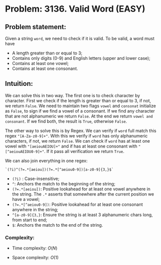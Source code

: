 # Problem: 3136. Valid Word (EASY)

## Problem statement:

Given a string `word`, we need to check if it is valid. To be valid, a word must have
- A length greater than or equal to 3;
- Contains only digits (0-9) and English letters (upper and lower case);
- Contains at least one vowel;
- Contains at least one consonant.

## Intuition:

We can solve this in two way. The first one is to check character by character. First we check if the length is greater than or equal to 3, if not, we return `False`. We need to maintain two flags `vowel` and `consonat` initialize as `False`, to sign if we find a vowel of a consonant. If we find any character that are not alphanumeric we return `False`. At the end we return `vowel and consonant`. If we find both, the result is `True`, otherwise `False`.

The other way to solve this is by Regex. We can verify if `word` full match this regex `"[A-Za-z0-9]+"`. With this we verify if `word` has only alphanumeric characters, if not, we return `False`. We can check if `word` has at least one vowel with `"[aeiouAEIOU]+"` and if has at least one consonant with `"[^aeiouAEIOU0-9]+"`. If it pass all verification we return `True`.

We can also join everything in one regex:

    `(?i)^(?=.*[aeiou])(?=.*[^aeiou0-9])[a-z0-9]{3,}$`

- `(?i)` : Case-insensitive;
- `^`: Anchors the match to the beginning of the string;
- `(?=.*[aeiou])`: Positive lookahead for at least one vowel anywhere in the string. The `.*` asserts that somewhere after the current position we have a vowel;
- `(?=.*[^aeiou0-9])`: Positive lookahead for at least one consonant anywhere in the string;
- `^[a-z0-9]{3,}`: Ensure the string is at least 3 alphanumeric chars long, from start to end;
- `$`: Anchors the match to the end of the string.

### Complexity:
- Time complexity: $O(N)$

- Space complexity: $O(1)$